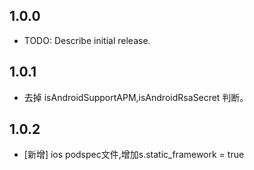<!--
 * @Author: your name
 * @Date: 2023-07-10 17:32:28
 * @LastEditTime: 2023-08-17 17:03:40
 * @LastEditors: Please set LastEditors
 * @Description: In User Settings Edit
 * @FilePath: /aliyun_arms/CHANGELOG.md
-->
## 1.0.0

* TODO: Describe initial release.

## 1.0.1 

* 去掉 isAndroidSupportAPM,isAndroidRsaSecret 判断。


## 1.0.2 

 * [新增] ios podspec文件,增加s.static_framework = true